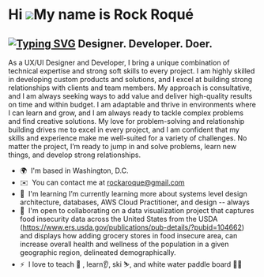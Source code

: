 Hi ![](https://user-images.githubusercontent.com/18350557/176309783-0785949b-9127-417c-8b55-ab5a4333674e.gif)My name is Rock Roqué
==================================================================================================================================
[![Typing SVG](https://readme-typing-svg.demolab.com/?lines=First+line+of+text;Second+line+of+text)](https://git.io/typing-svg)
Designer. Developer. Doer.
--------------------------

As a UX/UI Designer and Developer, I bring a unique combination of technical expertise and strong soft skills to every project. I am highly skilled in developing custom products and solutions, and I excel at building strong relationships with clients and team members. My approach is consultative, and I am always seeking ways to add value and deliver high-quality results on time and within budget. I am adaptable and thrive in environments where I can learn and grow, and I am always ready to tackle complex problems and find creative solutions. My love for problem-solving and relationship building drives me to excel in every project, and I am confident that my skills and experience make me well-suited for a variety of challenges. No matter the project, I’m ready to jump in and solve problems, learn new things, and develop strong relationships.

*   🌍  I'm based in Washington, D.C.
*   ✉️  You can contact me at [rockaroque@gmail.com](mailto:rockaroque@gmail.com)
*   🧠  I'm learning I’m currently learning more about systems level design architecture, databases, AWS Cloud Practitioner, and design -- always
*   🤝  I'm open to collaborating on a data visualization project that captures food insecurity data across the United States from the USDA (https://www.ers.usda.gov/publications/pub-details/?pubid=104662) and displays how adding grocery stores in food insecure area, can increase overall health and wellness of the population in a given geographic region, delineated demographically.
*   ⚡  I love to teach 🙌 , learn👂, ski ⛷, and white water paddle board 🏄‍♂️


